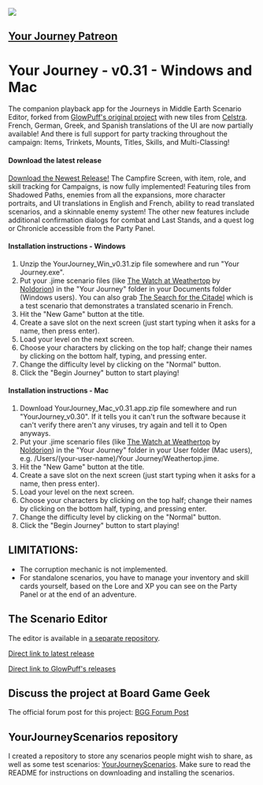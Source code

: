 ![](https://c10.patreonusercontent.com/4/patreon-media/p/campaign/10351808/14902c8d307c42f9892d1a8a0e57000a/eyJ3IjoxMjAwLCJ3ZSI6MX0%3D/2.png?token-time=1683158400&token-hash=6WVShSh7WB-b9BMXvRvQIsZw282ZHPXQ7ZtR3KylWHU%3D)

## [Your Journey Patreon](http://www.patreon.com/YourJourneyRPG)

# Your Journey - v0.31 - Windows and Mac
The companion playback app for the Journeys in Middle Earth Scenario Editor, forked from [GlowPuff's original project](https://github.com/GlowPuff/your-journey) with new tiles from [Celstra](https://github.com/Celstra/JiMEditor). French, German, Greek, and Spanish translations of the UI are now partially available! And there is full support for party tracking throughout the campaign: Items, Trinkets, Mounts, Titles, Skills, and Multi-Classing!

#### Download the latest release
[Download the Newest Release!](https://github.com/TrnsltLife/your-journey/releases/tag/v0.31) The Campfire Screen, with item, role, and skill tracking for Campaigns, is now fully implemented! Featuring tiles from Shadowed Paths, enemies from all the expansions, more character portraits, and UI translations in English and French, ability to read translated scenarios, and a skinnable enemy system! The other new features include additional confirmation dialogs for combat and Last Stands, and a quest log or Chronicle accessible from the Party Panel.

#### Installation instructions - Windows
1. Unzip the YourJourney_Win_v0.31.zip file somewhere and run "Your Journey.exe".
2. Put your .jime scenario files (like [The Watch at Weathertop](https://drive.google.com/file/d/1Rr2HZlZ-ba17b714xOql2_Dgg5pnyWIg/view?usp=sharing) by [Noldorion](https://boardgamegeek.com/user/Noldorion)) in the "Your Journey" folder in your Documents folder (Windows users). You can also grab [The Search for the Citadel](https://github.com/TrnsltLife/YourJourneyScenarios/releases/tag/v0.27-citadel) which is a test scenario that demonstrates a translated scenario in French.
3. Hit the "New Game" button at the title.
4. Create a save slot on the next screen (just start typing when it asks for a name, then press enter).
5. Load your level on the next screen.
6. Choose your characters by clicking on the top half; change their names by clicking on the bottom half, typing, and pressing enter.
7. Change the difficulty level by clicking on the "Normal" button.
8. Click the "Begin Journey" button to start playing!

#### Installation instructions - Mac
1. Download YourJourney_Mac_v0.31.app.zip file somewhere and run "YourJourney_v0.30". If it tells you it can't run the software because it can't verify there aren't any viruses, try again and tell it to Open anyways.
2. Put your .jime scenario files (like [The Watch at Weathertop](https://drive.google.com/file/d/1Rr2HZlZ-ba17b714xOql2_Dgg5pnyWIg/view?usp=sharing) by [Noldorion](https://boardgamegeek.com/user/Noldorion)) in the "Your Journey" folder in your User folder (Mac users), e.g. /Users/(your-user-name)/Your Journey/Weathertop.jime.
3. Hit the "New Game" button at the title.
4. Create a save slot on the next screen (just start typing when it asks for a name, then press enter).
5. Load your level on the next screen.
6. Choose your characters by clicking on the top half; change their names by clicking on the bottom half, typing, and pressing enter.
7. Change the difficulty level by clicking on the "Normal" button.
8. Click the "Begin Journey" button to start playing!


## LIMITATIONS:
* The corruption mechanic is not implemented.
* For standalone scenarios, you have to manage your inventory and skill cards yourself, based on the Lore and XP you can see on the Party Panel or at the end of an adventure.

## The Scenario Editor
The editor is available in [a separate repository](https://github.com/TrnsltLife/JiMEditor).

[Direct link to latest release](https://github.com/TrnsltLife/JiMEditor/releases)

[Direct link to GlowPuff's releases](https://github.com/GlowPuff/JiMEditor/releases)

## Discuss the project at Board Game Geek
The official forum post for this project: [BGG Forum Post](https://boardgamegeek.com/thread/2488415/custom-scenario-editor-and-companion-app-create-yo)

## YourJourneyScenarios repository
I created a repository to store any scenarios people might wish to share, as well as some test scenarios: [YourJourneyScenarios](https://github.com/TrnsltLife/YourJourneyScenarios). Make sure to read the README for instructions on downloading and installing the scenarios.
